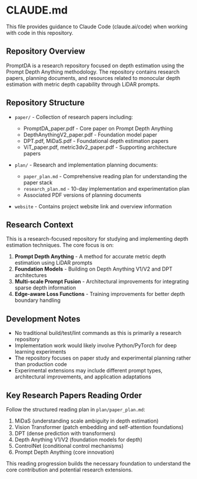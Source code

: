 # CLAUDE.md

This file provides guidance to Claude Code (claude.ai/code) when working with code in this repository.

## Repository Overview

PromptDA is a research repository focused on depth estimation using the Prompt Depth Anything methodology. The repository contains research papers, planning documents, and resources related to monocular depth estimation with metric depth capability through LiDAR prompts.

## Repository Structure

- `paper/` - Collection of research papers including:
  - PromptDA_paper.pdf - Core paper on Prompt Depth Anything
  - DepthAnythingV2_paper.pdf - Foundation model paper
  - DPT.pdf, MiDaS.pdf - Foundational depth estimation papers
  - ViT_paper.pdf, metric3dv2_paper.pdf - Supporting architecture papers

- `plan/` - Research and implementation planning documents:
  - `paper_plan.md` - Comprehensive reading plan for understanding the paper stack
  - `research_plan.md` - 10-day implementation and experimentation plan
  - Associated PDF versions of planning documents

- `website` - Contains project website link and overview information

## Research Context

This is a research-focused repository for studying and implementing depth estimation techniques. The core focus is on:

1. **Prompt Depth Anything** - A method for accurate metric depth estimation using LiDAR prompts
2. **Foundation Models** - Building on Depth Anything V1/V2 and DPT architectures
3. **Multi-scale Prompt Fusion** - Architectural improvements for integrating sparse depth information
4. **Edge-aware Loss Functions** - Training improvements for better depth boundary handling

## Development Notes

- No traditional build/test/lint commands as this is primarily a research repository
- Implementation work would likely involve Python/PyTorch for deep learning experiments
- The repository focuses on paper study and experimental planning rather than production code
- Experimental extensions may include different prompt types, architectural improvements, and application adaptations

## Key Research Papers Reading Order

Follow the structured reading plan in `plan/paper_plan.md`:
1. MiDaS (understanding scale ambiguity in depth estimation)
2. Vision Transformer (patch embedding and self-attention foundations)
3. DPT (dense prediction with transformers)
4. Depth Anything V1/V2 (foundation models for depth)
5. ControlNet (conditional control mechanisms)
6. Prompt Depth Anything (core innovation)

This reading progression builds the necessary foundation to understand the core contribution and potential research extensions.